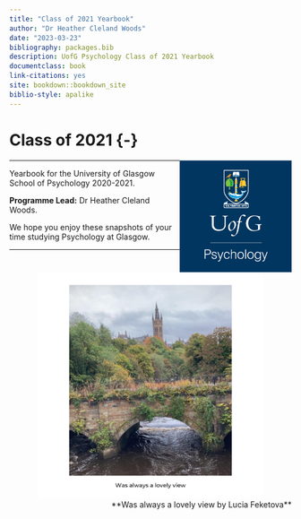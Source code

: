 ```yaml
--- 
title: "Class of 2021 Yearbook"
author: "Dr Heather Cleland Woods"
date: "2023-03-23"
bibliography: packages.bib
description: UofG Psychology Class of 2021 Yearbook
documentclass: book
link-citations: yes
site: bookdown::bookdown_site
biblio-style: apalike
---
```




# Class of 2021 {-}

<img src="images/SchoolBadge.png" style="width: 200px; float: right;">

---

Yearbook for the University of Glasgow School of Psychology 2020-2021. 

**Programme Lead:** Dr Heather Cleland Woods.

We hope you enjoy these snapshots of your time studying Psychology at Glasgow.

---

<div align = "center">
<img height = "80%" width = "80%" src="images/Uni_view.png"> 
<br>
<span style = "float: right;">**Was always a lovely view by Lucia Feketova**</span>
</div>
